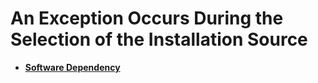 # An Exception Occurs During the Selection of the Installation Source<a name="EN-US_TOPIC_0214071152"></a>

-   **[Software Dependency](software-dependency.md)**  


